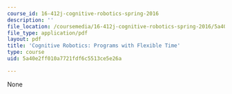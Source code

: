```yaml
---
course_id: 16-412j-cognitive-robotics-spring-2016
description: ''
file_location: /coursemedia/16-412j-cognitive-robotics-spring-2016/5a40e2ff010a7721fdf6c5513ce5e26a_MIT16_412JS16_L4.pdf
file_type: application/pdf
layout: pdf
title: 'Cognitive Robotics: Programs with Flexible Time'
type: course
uid: 5a40e2ff010a7721fdf6c5513ce5e26a

---
```

None